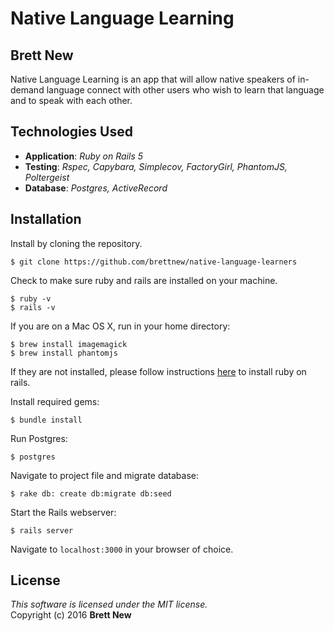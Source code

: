 #  Native Language Learning
## Brett New

Native Language Learning is an app that will allow native speakers of in-demand language connect with other users who wish to learn that language and to speak with each other.

## Technologies Used

* **Application**: *Ruby on Rails 5*<br>
* **Testing**: *Rspec, Capybara, Simplecov, FactoryGirl, PhantomJS, Poltergeist*<br>
* **Database**: *Postgres, ActiveRecord*

Installation
------------

Install by cloning the repository.  
```
$ git clone https://github.com/brettnew/native-language-learners
```

Check to make sure ruby and rails are installed on your machine.  
```
$ ruby -v
$ rails -v
```

If you are on a Mac OS X, run in your home directory:
```
$ brew install imagemagick
$ brew install phantomjs
```

If they are not installed, please follow instructions [here](http://guides.rubyonrails.org/getting_started.html#installing-rails) to install ruby on rails.

Install required gems:
```
$ bundle install
```

Run Postgres:
```
$ postgres
```

Navigate to project file and migrate database:
```
$ rake db: create db:migrate db:seed
```

Start the Rails webserver:
```
$ rails server
```

Navigate to `localhost:3000` in your browser of choice.

License
-------
_This software is licensed under the MIT license._<br>
Copyright (c) 2016 **Brett New**
